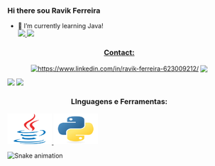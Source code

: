 ### Hi there sou Ravik Ferreira


- 🌱 I’m currently learning  Java!
  <div>
    <a href="https://github.com/RavikFerreira">
    <img height="180em" src="https://github-readme-stats.vercel.app/api?username=RavikFerreira&show_icons=true&theme=dark&title_color=f5e507&text_color=ffffff&bg_color=0d0d0d"/> 
    <img height="180em" src="https://github-readme-stats.vercel.app/api/top-langs?username=RavikFerreira&show_icons=true&theme=dark&title_color=f2e507&text_color=fafafa&bg_color=0d0d0d&hide_border=true&locale=en&layout=compact"/>
 </div>

<div>
<h3 align="center">Contact:</h3>
<p align="center">
<a href="https://www.linkedin.com/in/ravik-ferreira-623009212/" target="blank"><img align="center" src="https://img.shields.io/badge/LinkedIn-0077B5?style=for-the-badge&logo=linkedin&logoColor=white" alt="https://www.linkedin.com/in/ravik-ferreira-623009212/" /></a>
<a href="ravikferreira.developer@gmail.com"><img align="center" src="https://img.shields.io/badge/Gmail-D14836?style=for-the-badge&logo=gmail&logoColor=white"/></a>
</p>
  </div>
  <div> 
  <a href="https://instagram.com/ravik_fr" target="center"><img src="https://img.shields.io/badge/-Instagram-%23E4405F?style=for-the-badge&logo=instagram&logoColor=white" target="_blank"></a>
  <a href = "mailto:ravikferreira.developer@gmail.com"><img src="https://img.shields.io/badge/-Gmail-%23333?style=for-the-badge&logo=gmail&logoColor=white" target="center"></a>

<div>
<h3 align="center">LInguagens e Ferramentas:</h3>
  <a href="https://www.java.com" target="_blank"> <img src="https://raw.githubusercontent.com/devicons/devicon/master/icons/java/java-original.svg" alt="java" width="100" height="70"/> </a>
  <a href="https://www.python.org" target="_blank"> <img src="https://raw.githubusercontent.com/devicons/devicon/master/icons/python/python-original.svg" alt="python" width="100" height="70"/> </a>
  
   ![Snake animation](https://github.com/RavikFerreira/RavikFerreira/blob/output/github-contribution-grid-snake.svg)
</div>
